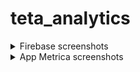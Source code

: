 # teta_analytics


<details>
  <summary>Firebase screenshots</summary>
  
![fb1](https://user-images.githubusercontent.com/33161756/198071363-9d46c979-503f-46a3-a7d3-17ea6d3245fd.png)
![fb2](https://user-images.githubusercontent.com/33161756/198071394-91ec3d28-98f6-44c7-9ef5-10750a3b94cc.png)
</details>

<details>
  <summary>App Metrica screenshots</summary>
  
![ya1](https://user-images.githubusercontent.com/33161756/198071692-1ef36a52-5d0d-41b7-955f-798de30b2c69.png)
![ya2](https://user-images.githubusercontent.com/33161756/198071727-0aa65804-7c13-410e-8c76-0543da451b93.png)
![ya3](https://user-images.githubusercontent.com/33161756/198071741-35fa67ad-cef5-4294-8876-9a08e0e0dd61.png)

</details>
